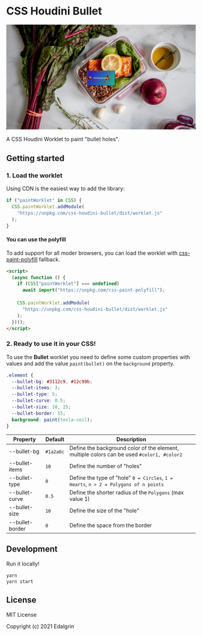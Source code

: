 # CSS Houdini Bullet

![CSS Houdini Bullet example](./public/css-houdini-bullet-sample.gif)

A CSS Houdini Worklet to paint "bullet holes".

## Getting started

### 1. Load the worklet

Using CDN is the easiest way to add the library:

```js
if ("paintWorklet" in CSS) {
  CSS.paintWorklet.addModule(
    "https://unpkg.com/css-houdini-bullet/dist/worklet.js"
  );
}
```

#### You can use the polyfill

To add support for all moder browsers, you can load the worklet with [css-paint-polyfill](https://github.com/GoogleChromeLabs/css-paint-polyfill) fallback.

```html
<script>
  (async function () {
    if (CSS["paintWorklet"] === undefined)
      await import("https://unpkg.com/css-paint-polyfill");

    CSS.paintWorklet.addModule(
      "https://unpkg.com/css-houdini-bullet/dist/worklet.js"
    );
  })();
</script>
```

### 2. Ready to use it in your CSS!

To use the **Bullet** worklet you need to define some custom properties with values and add the value `paint(bullet)` on the `background` property.

```css
.element {
  --bullet-bg: #3112c9, #12c99b;
  --bullet-items: 3;
  --bullet-type: 5;
  --bullet-curve: 0.5;
  --bullet-size: 10, 25;
  --bullet-border: 15;
  background: paint(tesla-coil);
}
```

| Property        | Default   | Description                                                                                |
| --------------- | --------- | ------------------------------------------------------------------------------------------ |
| --bullet-bg     | `#1a2a6c` | Define the background color of the element, multiple colors can be used `#color1, #color2` |
| --bullet-items  | `10`      | Define the number of "holes"                                                               |
| --bullet-type   | `0`       | Define the type of "hole" `0 = Circles`, `1 = Hearts`, `n > 2 = Polygons of n points`      |
| --bullet-curve  | `0.5`     | Define the shorter radius of the `Polygons` (max value 1)                                  |
| --bullet-size   | `10`      | Define the size of the "hole"                                                              |
| --bullet-border | `0`       | Define the space from the border                                                           |

## Development

Run it locally!

```
yarn
yarn start
```

## License

MIT License

Copyright (c) 2021 Edalgrin
